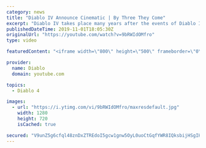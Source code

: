 ```yaml
---
category: news
title: "Diablo IV Announce Cinematic | By Three They Come"
excerpt: "Diablo IV takes place many years after the events of Diablo III, after millions have been slaughtered by the actions of the High Heavens and Burning Hells alike."
publishedDateTime: 2019-11-01T18:05:30Z
originalUrl: "https://youtube.com/watch?v=9bRWIdOMfro"
type: video

featuredContent: "<iframe width=\"800\" height=\"500\" frameborder=\"0\" src=\"https://www.youtube.com/embed/9bRWIdOMfro\" allow=\"accelerometer; autoplay; encrypted-media; gyroscope; picture-in-picture\" allowfullscreen></iframe>"

provider:
  name: Diablo
  domain: youtube.com

topics:
  - Diablo 4

images:
  - url: "https://i.ytimg.com/vi/9bRWIdOMfro/maxresdefault.jpg"
    width: 1280
    height: 720
    isCached: true

secured: "V9unZ5g6cfql48znDxZTREdoI5gcw1gnw5OyL0uoCtGqfYWR8IQksbijHSgIH0/mTA3bPe2JPocXtLRkF2WAA/cu4FqraYArdwZzObnj1E417qvdLz9GM1M8BItu+tICecO7kZAOlnDxm4DgSDM8XRl97JMDim49Vfs7HBY9cV83zfCode3SeeGQHdAIrL35trlX6Hp4AHnfnx4FnvJ3Lmzwa4yPYF4go8CYJthAwrCw2YeRYAg7+0Xryv0YROq8//0OgkSHq73wSLf9Vg5dA0tokihMHRJnVwNMiIjS/pLtmTvgAaWm7y4LzacgxTwAPw9w78L+JiMQ+yR3qSnmXxQOBhqSe3cyXw0ab3zOuD47eRdANoJvfaFQXaKze4SQmC9UtTBX6AlsSZAG3FyeOD+Dx5hnNtmsHUXKh+1gymzV/XFKNabz1vluhVemtVKB;M21bk2CchZl+5cyn7Gz7Zw=="
---
```


